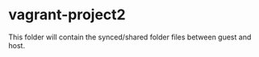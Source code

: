 # vagrant-project2

This folder will contain the synced/shared folder files between guest and host.
